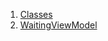 

1. [Classes](file-___home_harshil_Desktop_open-source_palisadoes_talawa_lib_view_model_pre_auth_view_models_waiting_view_model/#classes)
2. [WaitingViewModel](file-___home_harshil_Desktop_open-source_palisadoes_talawa_lib_view_model_pre_auth_view_models_waiting_view_model/WaitingViewModel-class.html)
